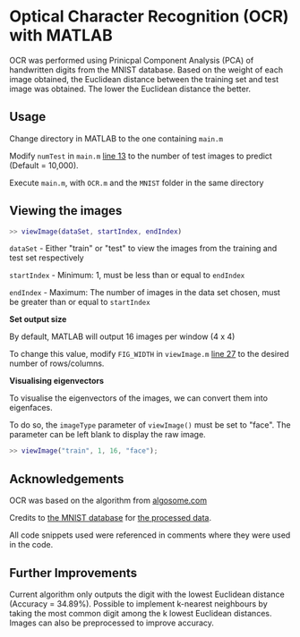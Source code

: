 # Optical Character Recognition (OCR) with MATLAB

OCR was performed using Prinicpal Component Analysis (PCA) of handwritten digits from the MNIST database. Based on the weight of each image obtained, the Euclidean distance between the training set and test image was obtained. The lower the Euclidean distance the better.

## Usage

Change directory in MATLAB to the one containing `main.m`

Modify `numTest` in `main.m` [line 13](main.m/#L13) to the number of test images to predict (Default = 10,000).

Execute `main.m`, with `OCR.m` and the `MNIST` folder in the same directory

## Viewing the images

```MATLAB
>> viewImage(dataSet, startIndex, endIndex)
```

`dataSet` - Either "train" or "test" to view the images from the training and test set respectively
 
`startIndex` - Minimum: 1, must be less than or equal to `endIndex`

`endIndex` - Maximum: The number of images in the data set chosen, must be greater than or equal to `startIndex`

**Set output size**

By default, MATLAB will output 16 images per window (4 x 4)

To change this value, modify `FIG_WIDTH` in `viewImage.m` [line 27](viewImage.m/#L27) to the desired number of rows/columns.

**Visualising eigenvectors**

To visualise the eigenvectors of the images, we can convert them into eigenfaces. 

To do so, the `imageType` parameter of `viewImage()` must be set to "face". The parameter can be left blank to display the raw image.

```Matlab
>> viewImage("train", 1, 16, "face");
```

## Acknowledgements

OCR was based on the algorithm from [algosome.com](https://www.algosome.com/articles/optical-character-recognition-java.html)

Credits to [the MNIST database](http://yann.lecun.com/exdb/mnist/) for [the processed data](MNIST/).

All code snippets used were referenced in comments where they were used in the code.

## Further Improvements

Current algorithm only outputs the digit with the lowest Euclidean distance (Accuracy = 34.89%). 
Possible to implement k-nearest neighbours by taking the most common digit among the k lowest Euclidean distances. 
Images can also be preprocessed to improve accuracy.
